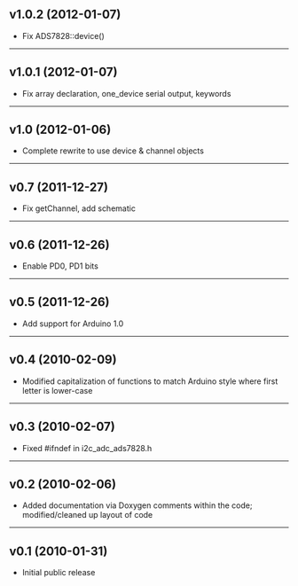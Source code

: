 ## v1.0.2 (2012-01-07)
* Fix ADS7828::device()

---
## v1.0.1 (2012-01-07)
* Fix array declaration, one_device serial output, keywords

---
## v1.0 (2012-01-06)
* Complete rewrite to use device & channel objects

---
## v0.7 (2011-12-27)
* Fix getChannel, add schematic

---
## v0.6 (2011-12-26)
* Enable PD0, PD1 bits

---
## v0.5 (2011-12-26)
* Add support for Arduino 1.0

---
## v0.4 (2010-02-09)
* Modified capitalization of functions to match Arduino style where first letter is lower-case

---
## v0.3 (2010-02-07)
* Fixed #ifndef in i2c_adc_ads7828.h

---
## v0.2 (2010-02-06)
* Added documentation via Doxygen comments within the code; modified/cleaned up layout of code

---
## v0.1 (2010-01-31)
* Initial public release
